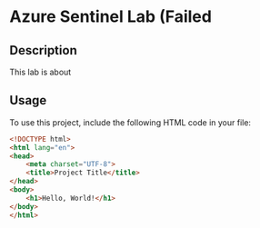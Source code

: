 # Azure Sentinel Lab (Failed

## Description
This lab is about 

## Usage

To use this project, include the following HTML code in your file:

```html
<!DOCTYPE html>
<html lang="en">
<head>
    <meta charset="UTF-8">
    <title>Project Title</title>
</head>
<body>
    <h1>Hello, World!</h1>
</body>
</html>


